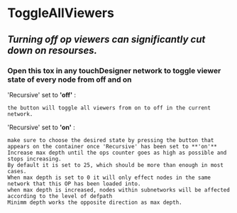 # ToggleAllViewers
 
## *Turning off op viewers can significantly cut down on resourses.*


### Open this tox in any touchDesigner network to toggle viewer state of every node from off and on

'Recursive' set to **'off'** :

	the button will toggle all viewers from on to off in the current network.

'Recursive' set to **'on'** :

	make sure to choose the desired state by pressing the button that appears on the container once 'Recursive' has been set to **'on'**
	Increase max depth until the ops counter goes as high as possible and stops increasing. 
	By default it is set to 25, which should be more than enough in most cases.
	When max depth is set to 0 it will only effect nodes in the same network that this OP has been loaded into.
	when max depth is increased, nodes within subnetworks will be affected according to the level of defpath
	Minimm depth works the opposite direction as max depth.


